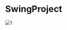 # SwingProject
![1](https://user-images.githubusercontent.com/47112586/93098751-e3378e00-f6af-11ea-8cae-5dcc5419f05b.png)

